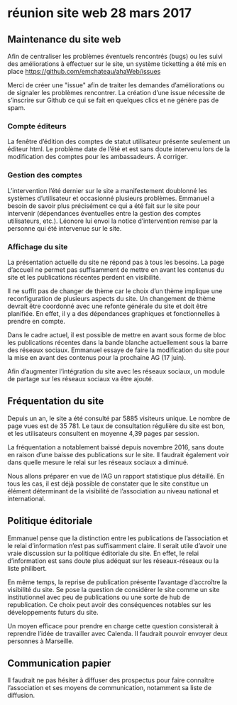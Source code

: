 # réunion site web 28 mars 2017

## Maintenance du site web

Afin de centraliser les problèmes éventuels rencontrés (bugs) ou les suivi des améliorations à effectuer sur le site, un système ticketting a été mis en place https://github.com/emchateau/ahaWeb/issues

Merci de créer une "issue" afin de traiter les demandes d’améliorations ou de signaler les problèmes rencontrer. La création d’une issue nécessite de s’inscrire sur Github ce qui se fait en quelques clics et ne génère pas de spam.

### Compte éditeurs

La fenêtre d’édition des comptes de statut utilisateur présente seulement un éditeur html. Le problème date de l’été et est sans doute intervenu lors de la modification des comptes pour les ambassadeurs. À corriger.

### Gestion des comptes

L’intervention l’été dernier sur le site a manifestement doublonné les systèmes d’utilisateur et occasionné plusieurs problèmes. Emmanuel a besoin de savoir plus précisément ce qui a été fait sur le site pour intervenir (dépendances éventuelles entre la gestion des comptes utilisateurs, etc.). Léonore lui envoi la notice d’intervention remise par la personne qui été intervenue sur le site.

### Affichage du site

La présentation actuelle du site ne répond pas à tous les besoins. La page d’accueil ne permet pas suffisamment de mettre en avant les contenus du site et les publications récentes perdent en visibilité.

Il ne suffit pas de changer de thème car le choix d’un thème implique une reconfiguration de plusieurs aspects du site. Un changement de thème devrait être coordonné avec une refonte générale du site et doit être planifiée. En effet, il y a des dépendances graphiques et fonctionnelles à prendre en compte.

Dans le cadre actuel, il est possible de mettre en avant sous forme de bloc les publications récentes dans la bande blanche actuellement sous la barre des réseaux sociaux. Emmanuel essaye de faire la modification du site pour la mise en avant des contenus pour la prochaine AG (17 juin).

Afin d’augmenter l’intégration du site avec les réseaux sociaux, un module de partage sur les réseaux sociaux va être ajouté.

## Fréquentation du site

Depuis un an, le site a été consulté par 5885 visiteurs unique. Le nombre de page vues est de 35 781. Le taux de consultation régulière du site est bon, et les utilisateurs consultent en moyenne 4,39 pages par session.

La fréquentation a notablement baissé depuis novembre 2016, sans doute en raison d’une baisse des publications sur le site. Il faudrait également voir dans quelle mesure le relai sur les réseaux sociaux a diminué.

Nous allons préparer en vue de l’AG un rapport statistique plus détaillé. En tous les cas, il est déjà possible de constater que le site constitue un élément déterminant de la visibilité de l’association au niveau national et international.

## Politique éditoriale

Emmanuel pense que la distinction entre les publications de l’association et le relai d’information n’est pas suffisamment claire. Il serait utile d’avoir une vraie discussion sur la politique éditoriale du site. En effet, le relai d’information est sans doute plus adéquat sur les réseaux-réseaux ou la liste philibert.

En même temps, la reprise de publication présente l’avantage d’accroître la visibilité du site. Se pose la question de considérer le site comme un site institutionnel avec peu de publications ou une sorte de hub de republication. Ce choix peut avoir des conséquences notables sur les développements futurs du site.

Un moyen efficace pour prendre en charge cette question consisterait à reprendre l’idée de travailler avec Calenda. Il faudrait pouvoir envoyer deux personnes à Marseille.

## Communication papier

Il faudrait ne pas hésiter à diffuser des prospectus pour faire connaître l’association et ses moyens de communication, notamment sa liste de diffusion.
